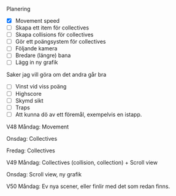 Planering
- [x] Movement speed
- [ ] Skapa ett item för collectives
- [ ] Skapa collisions för collectives
- [ ] Gör ett poängsystem för collectives
- [ ] Följande kamera
- [ ] Bredare (längre) bana
- [ ] Lägg in ny grafik

Saker jag vill göra om det andra går bra
- [ ] Vinst vid viss poäng
- [ ] Highscore
- [ ] Skymd sikt
- [ ] Traps
- [ ] Att kunna dö av ett föremål, exempelvis en istapp.

V48 
Måndag: Movement

Onsdag: Collectives

Fredag: Collectives

V49 
Måndag: Collectives (collision, collection) + Scroll view

Onsdag: Scroll view, ny grafik

V50
Måndag: Ev nya scener, eller finlir med det som redan finns.
